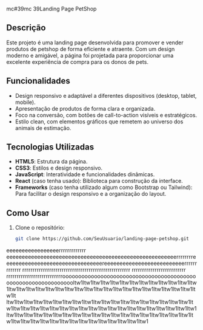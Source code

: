 mc#39mc 39Landing Page PetShop


## Descrição

Este projeto é uma landing page desenvolvida para promover e vender produtos de petshop de forma eficiente e atraente. Com um design moderno e amigável, a página foi projetada para proporcionar uma excelente experiência de compra para os donos de pets.

## Funcionalidades

- Design responsivo e adaptável a diferentes dispositivos (desktop, tablet, mobile).
- Apresentação de produtos de forma clara e organizada.
- Foco na conversão, com botões de call-to-action visíveis e estratégicos.
- Estilo clean, com elementos gráficos que remetem ao universo dos animais de estimação.

## Tecnologias Utilizadas

- **HTML5**: Estrutura da página.
- **CSS3**: Estilos e design responsivo.
- **JavaScript**: Interatividade e funcionalidades dinâmicas.
- **React** (caso tenha usado): Biblioteca para construção da interface.
- **Frameworks** (caso tenha utilizado algum como Bootstrap ou Tailwind): Para facilitar o design responsivo e a organização do layout.

## Como Usar

1. Clone o repositório:
   ```bash
   git clone https://github.com/SeuUsuario/landing-page-petshop.git

eeeeeeeeeeeeeeeeerrrrrrrrrrrrr
eeeeeeeeeeeeeeeeeeeeeeeeeeeeeeeeeeeeeeeeeeeeeeeeeeeeeeerrrrrrrreeeeeeeeeeeeeeeeeeeeeeeeeeeeeeeereeeeeeeeeeeeeeeeeeeeeeeeeerrrrrrrrrrrrr
rrrrrrrrrrrrrrrrrrrrrrrrrrrrrrrrrrrrrrrrrrrrrrrrrrrr
rrrrrrrrrrrrrrrrrrrrrrrrrr
rrrrrrrrrrrrrrrrrrrrrrrrrrroooooooooooooooooooooooooooooooooooooooooooooooooooooooooooooooltw1ltw1ltw1ltw1ltw1ltw1ltw1ltw1ltw1ltw1ltw1ltw1ltw1ltw1ltw1ltw1ltw1ltw1ltw1ltw1ltw1ltw1ltw1ltw1ltw1ltw1ltw1ltw1ltw1ltw1ltw1ltw1ltw1lt
ltw1ltw1ltw1ltw1ltw1ltw1ltw1ltw1ltw1ltw1ltw1ltw1ltw1ltw1ltw1ltw1ltw1ltw1ltw1ltw1ltw1ltw1ltw1ltw1ltw1ltw1ltw1ltw1ltw1ltw1ltw1ltw1ltw1ltw1ltw1ltw1ltw1ltw1ltw1ltw1ltw1ltw1ltw1ltw1ltw1ltw1ltw1ltw1ltw1ltw1ltw1ltw1ltw1ltw1ltw1ltw1ltw1ltw1ltw1ltw1ltw1ltw1ltw1ltw1ltw1ltw1ltw1ltw1ltw1ltw1ltw1ltw1ltw1
